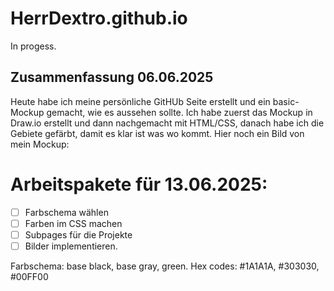 # HerrDextro.github.io

In progess.
## Zusammenfassung 06.06.2025
Heute habe ich meine persönliche GitHUb Seite erstellt und ein basic-Mockup gemacht, wie es aussehen sollte. Ich habe zuerst das Mockup in Draw.io erstellt und dann nachgemacht mit HTML/CSS, danach habe ich die Gebiete gefärbt, damit es klar ist was wo kommt.
Hier noch ein Bild von mein Mockup:


# Arbeitspakete für 13.06.2025:
- [ ] Farbschema wählen
- [ ] Farben im CSS machen
- [ ] Subpages für die Projekte
- [ ] Bilder implementieren.

Farbschema: base black, base gray, green.
Hex codes: #1A1A1A, #303030, #00FF00
